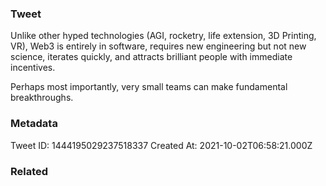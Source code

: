 ### Tweet
Unlike other hyped technologies (AGI, rocketry, life extension, 3D Printing, VR), Web3 is entirely in software, requires new engineering but not new science, iterates quickly, and attracts brilliant people with immediate incentives.

Perhaps most importantly, very small teams can make fundamental breakthroughs.

### Metadata
Tweet ID: 1444195029237518337
Created At: 2021-10-02T06:58:21.000Z

### Related

